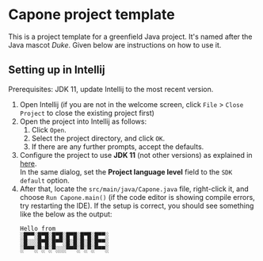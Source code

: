 # Capone project template

This is a project template for a greenfield Java project. It's named after the Java mascot _Duke_. Given below are instructions on how to use it.

## Setting up in Intellij

Prerequisites: JDK 11, update Intellij to the most recent version.

1. Open Intellij (if you are not in the welcome screen, click `File` > `Close Project` to close the existing project first)
1. Open the project into Intellij as follows:
   1. Click `Open`.
   1. Select the project directory, and click `OK`.
   1. If there are any further prompts, accept the defaults.
1. Configure the project to use **JDK 11** (not other versions) as explained in [here](https://www.jetbrains.com/help/idea/sdk.html#set-up-jdk).<br>
   In the same dialog, set the **Project language level** field to the `SDK default` option.
3. After that, locate the `src/main/java/Capone.java` file, right-click it, and choose `Run Capone.main()` (if the code editor is showing compile errors, try restarting the IDE). If the setup is correct, you should see something like the below as the output:
   ```
   Hello from
   ░█▀▀░█▀█░█▀█░█▀█░█▀█░█▀▀░
   ░█░░░█▀█░█▀▀░█░█░█░█░█▀▀░
   ░▀▀▀░▀░▀░▀░░░▀▀▀░▀░▀░▀▀▀░
   ```
